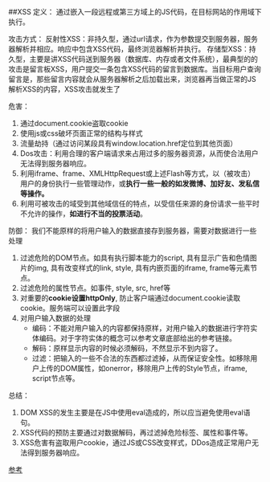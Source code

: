 ##XSS
定义：
通过嵌入一段远程或第三方域上的JS代码，在目标网站的作用域下执行。

攻击方式：
反射性XSS：非持久型，通过url请求，作为参数提交到服务器，服务器解析并相应。响应中包含XSS代码，最终浏览器解析并执行。
存储型XSS：持久型，主要是讲XSS代码送到服务器（数据库、内存或者文件系统），最典型的的攻击是留言板XSS，用户提交一条包含XSS代码的留言到数据库。当目标用户查询留言是，那些留言内容就会从服务器解析之后加载出来，浏览器再当做正常的JS解析XSS的内容，XSS攻击就发生了

危害：
1. 通过document.cookie盗取cookie
1. 使用js或css破坏页面正常的结构与样式
1. 流量劫持（通过访问某段具有window.location.href定位到其他页面）
1. Dos攻击：利用合理的客户端请求来占用过多的服务器资源，从而使合法用户无法得到服务器响应。
1. 利用iframe、frame、XMLHttpRequest或上述Flash等方式，以（被攻击）用户的身份执行一些管理动作，或**执行一些一般的如发微博、加好友、发私信等操作。**
1. 利用可被攻击的域受到其他域信任的特点，以受信任来源的身份请求一些平时不允许的操作，**如进行不当的投票活动**。

防御：
我们不能原样的将用户输入的数据直接存到服务器，需要对数据进行一些处理
1. 过滤危险的DOM节点。如具有执行脚本能力的script, 具有显示广告和色情图片的img, 具有改变样式的link, style, 具有内嵌页面的iframe, frame等元素节点。
1. 过滤危险的属性节点。如事件, style, src, href等
1. 对重要的**cookie设置httpOnly**, 防止客户端通过document.cookie读取cookie。服务端可以设置此字段
1. 对用户输入数据的处理
    * 编码：不能对用户输入的内容都保持原样，对用户输入的数据进行字符实体编码。对于字符实体的概念可以参考文章底部给出的参考链接。
    * 解码：原样显示内容的时候必须解码，不然显示不到内容了。
    * 过滤：把输入的一些不合法的东西都过滤掉，从而保证安全性。如移除用户上传的DOM属性，如onerror，移除用户上传的Style节点，iframe, script节点等。

总结：
1. DOM XSS的发生主要是在JS中使用eval造成的，所以应当避免使用eval语句。
1. XSS代码的预防主要通过对数据解码，再过滤掉危险标签、属性和事件等。
1. XSS危害有盗取用户cookie，通过JS或CSS改变样式，DDos造成正常用户无法得到服务器响应。

[参考](https://www.cnblogs.com/unclekeith/p/7750681.html)